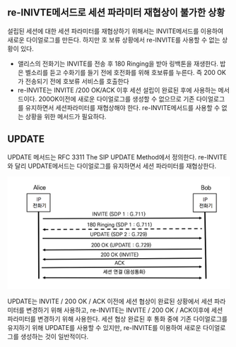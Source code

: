 ## re-INIVTE메서드로 세션 파라미터 재협상이 불가한 상황

설립된 세션에 대한 세션 파라미터를 재협상하기 위해서는 INVITE메서드를 이용하여 새로운 다이얼로그를 만든다. 하지만 호 보류 상황에서 re-INVITE를 사용할 수 없는 상황이 있다.

- 앨리스의 전화기는 INVITE를 전송 후 180 Ringing을 받아 링백톤을 재생한다. 밥은 벨소리를 듣고 수화기를 들기 전에 호전화를 위해 호보류를 누른다. 즉 200 OK가 전송되기 전에 호보류 서비스를 호출한다
- re-INVITE는 INVITE /200 OK/ACK 이후 세션 설립이 완료된 후에 사용하는 메서드이다. 200OK이전에 새로운 다이얼로그를 생성할 수 없으므로 기존 다이얼로그를 유지하면서 세션파라미터를 재협상해야 한다. re-INVITE메서드를 사용할 수 없는 상황을 위한 메서드가 필요하다.

## UPDATE

UPDATE 메서드는 RFC 3311 The SIP UPDATE Method에서 정의한다. re-INVITE와 달리 UPDATE메서드는 다이얼로그를 유지하면서 세션 파라미터를 재협상한다.

![UPDATE](./image/21_1.png)

UPDATE는 INVITE / 200 OK / ACK 이전에 세션 협상이 완료된 상황에서 세션 파라미터를 변경하기 위해 사용하고, re-INVITE는 INVITE / 200 OK / ACK이후에 세션 파라미터를 변경하기 위해 사용한다. 세션 협상 완료된 후 통화 중에 기존 다이얼로그를 유지하기 위해 UPDATE를 사용할 수 있지만, re-INVITE를 이용하여 새로운 다이얼로그를 생성하는 것이 일반적이다.







